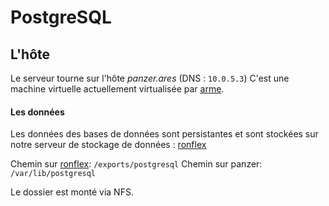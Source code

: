 PostgreSQL
==========

L'hôte
------

Le serveur tourne sur l'hôte _panzer.ares_ (DNS : `10.0.5.3`)
C'est une machine virtuelle actuellement virtualisée par [arme](/admins/servers/arme).

#### Les données

Les données des bases de données sont persistantes et sont stockées
sur notre serveur de stockage de données : [ronflex](/admin/servers/ronflex)

Chemin sur [ronflex](/admin/servers/ronflex): `/exports/postgresql`
Chemin sur panzer: `/var/lib/postgresql`

Le dossier est monté via NFS.


